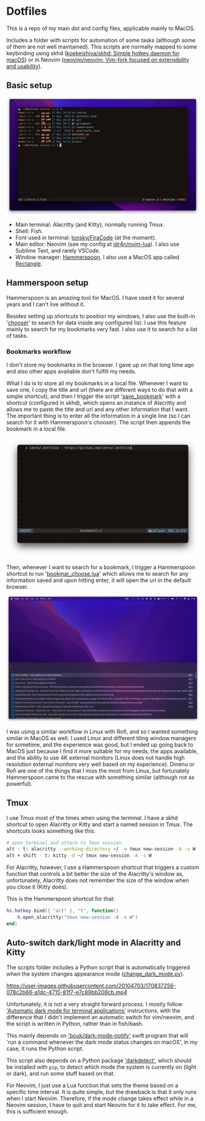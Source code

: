 # Dotfiles

This is a repo of my main dot and config files, applicable mainly to MacOS.

Includes a folder with scripts for automation of some tasks (although some of them are not well maintained). This scripts are normally mapped to some keybinding using skhd ([koekeishiya/skhd: Simple hotkey daemon for macOS](https://github.com/koekeishiya/skhd)) or in Neovim ([neovim/neovim: Vim-fork focused on extensibility and usability](https://github.com/neovim/neovim)).

## Basic setup

![](./assets/terminal-tmux.png)

- Main terminal: Alacritty (and Kitty), normally running Tmux.
- Shell: Fish.
- Font used in terminal: [tonsky/FiraCode](https://github.com/tonsky/FiraCode) (at the moment).
- Main editor: Neovim (see my config at [idr4n/nvim-lua](https://github.com/idr4n/nvim-lua)). I also use Sublime Text, and rarely VSCode.
- Window manager: [Hammerspoon](http://www.hammerspoon.org/). I also use a MacOS app called [Rectangle](https://rectangleapp.com/).

## Hammerspoon setup

Hammerspoon is an amazing tool for MacOS. I have used it for several years and I can't live without it.

Besides setting up shortcuts to position my windows, I also use the built-in '[chooser](http://www.hammerspoon.org/docs/hs.chooser.html)' to search for data inside any configured list. I use this feature mainly to search for my bookmarks very fast. I also use it to search for a list of tasks.

### Bookmarks workflow

I don't store my bookmarks in the browser. I gave up on that long time ago and also other apps available don't fulfill my needs.

What I do is to store all my bookmarks in a local file. Whenever I want to save one, I copy the title and url (there are different ways to do that with a simple shortcut), and then I trigger the script '[save_bookmark](https://github.com/idr4n/.dotfiles/blob/master/scripts/save_bookmark)' with a shortcut (configured in skhd), which opens an instance of Alacritty and allows me to paste the title and url and any other information that I want. The important thing is to enter all the information in a single line (so I can search for it with Hammerspoon's chooser). The script then appends the bookmark in a local file.

![](./assets/save-bookmark.png) 

Then, whenever I want to search for a bookmark, I trigger a Hammerspoon shortcut to run '[bookmar_choose.lua](https://github.com/idr4n/.dotfiles/blob/master/.hammerspoon/bookmark_chooser.lua)' which allows me to search for any information saved and upon hitting enter, it will open the url in the default browser.

![](./assets/chooser.png) 

I was using a similar workflow in Linux with Rofi, and so I wanted something similar in MacOS as well. I used Linux and different tiling window managers for sometime, and the experience was good, but I ended up going back to MacOS just because I find it more suitable for my needs, the apps available, and the ability to use 4K external monitors (Linux does not handle high resolution external monitors very well based on my experience). Dmenu or Rofi are one of the things that I miss the most from Linux, but fortunately Hammerspoon came to the rescue with something similar (although not as powerful).

## Tmux

I use Tmux most of the times when using the terminal. I have a skhd shortcut to open Alacritty or Kitty and start a named session in Tmux. The shortcuts looks something like this:

```sh
# open terminal and attach to Tmux session
alt - t: alacritty --working-directory ~/ -e tmux new-session -A -s W
alt + shift - t: kitty -d ~/ tmux new-session -A -s W
```

For Alacritty, however, I use a Hammerspoon shortcut that triggers a custom function that controls a bit better the size of the Alacritty's window as, unfortunately, Alacritty does not remember the size of the window when you close it (Kitty does).

This is the Hammerspoon shortcut for that:

```lua
hs.hotkey.bind({ "alt" }, "t", function()
	h.open_alacritty("tmux new-session -A -s W")
end)

```

## Auto-switch dark/light mode in Alacritty and Kitty

The scripts folder includes a Python script that is automatically triggered when the system changes appearance mode ([change_dark_mode.py](https://github.com/idr4n/.dotfiles/blob/master/scripts/change_dark_mode.py)).

https://user-images.githubusercontent.com/20104703/170837256-078c2b66-a1dc-4715-81f7-e7c89bb208cb.mp4

Unfortunately, it is not a very straight forward process. I mostly follow ['Automatic dark mode for terminal applications'](https://arslan.io/2021/02/15/automatic-dark-mode-for-terminal-applications/) instructions, with the difference that I didn't implement an automatic switch for vim/neovim, and the script is written in Python, rather than in fish/bash. 

This mainly depends on ['bouk/dark-mode-notify'](https://github.com/bouk/dark-mode-notify) swift program that will 'run a command whenever the dark mode status changes on macOS', in my case, it runs the Python script.

This script also depends on a Python package ['darkdetect'](https://pypi.org/project/darkdetect/), which should be installed with `pip`, to detect which mode the system is currently on (light or dark), and run some stuff based on that. 

For Neovim, I just use a Lua function that sets the theme based on a specific time interval. It is quite simple, but the drawback is that it only runs when I start Neovim. Therefore, if the mode change takes effect while in a Neovim session, I have to quit and start Neovim for it to take effect. For me, this is sufficient enough.


